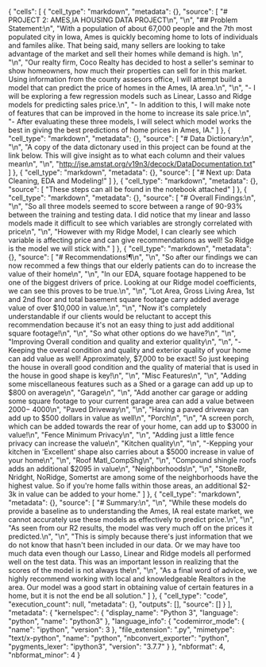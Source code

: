 {
 "cells": [
  {
   "cell_type": "markdown",
   "metadata": {},
   "source": [
    "# PROJECT 2: AMES,IA HOUSING DATA PROJECT\n",
    "\n",
    "## Problem Statement:\n",
    "With a population of about 67,000 people and the 7th most populated city in Iowa, Ames is quickly becoming home to lots of individuals and familes alike. That being said, many sellers are looking to take advantage of the market and sell their homes while demand is high. \n",
    "\n",
    "Our realty firm, Coco Realty has decided to host a seller's seminar to show homeowners, how much their properties can sell for in this market. Using information from the county assesors office, I will attempt build a model that can predict the price of homes in the Ames, IA area.\n",
    "\n",
    "- I will be exploring a few regression models such as Linear, Lasso and Ridge models for predicting sales price.\n",
    "- In addition to this, I will make note of features that can be improved in the home to increase its sale price.\n",
    "- After evaluating these three models, I will select which model works the best in giving the best predictions of home prices in Ames, IA."
   ]
  },
  {
   "cell_type": "markdown",
   "metadata": {},
   "source": [
    "# Data Dictionary:\n",
    "\n",
    "A copy of the data dictonary used in this project can be found at the link below. This will give insight as to what each column and their values mean\n",
    "\n",
    "http://jse.amstat.org/v19n3/decock/DataDocumentation.txt"
   ]
  },
  {
   "cell_type": "markdown",
   "metadata": {},
   "source": [
    "# Next up: Data Cleaning, EDA and Modeling!"
   ]
  },
  {
   "cell_type": "markdown",
   "metadata": {},
   "source": [
    "These steps can all be found in the notebook attached"
   ]
  },
  {
   "cell_type": "markdown",
   "metadata": {},
   "source": [
    "# Overall Findings:\n",
    "\n",
    "So all three models seemed to score between a range of 90-93% between the training and testing data. I did notice that my linear and lasso models made it difficult to see which variables are strongly correlated with price\n",
    "\n",
    "However with my Ridge Model, I can clearly see which variable is affecting price and can give recommendations as well! So Ridge is the model we will stick with."
   ]
  },
  {
   "cell_type": "markdown",
   "metadata": {},
   "source": [
    "# Recommendations!¶\n",
    "\n",
    "So after our findings we can now recommed a few things that our elderly patients can do to increase the value of their home\n",
    "\n",
    "In our EDA, square footage happened to be one of the biggest drivers of price. Looking at our Ridge model coefficients, we can see this proves to be true.\n",
    "\n",
    "Lot Area, Gross Living Area, 1st and 2nd floor and total basement square footage carry added average value of over $10,000 in value.\n",
    "\n",
    "Now it's completely understandable if our clients would be reluctant to accept this recommendation because it's not an easy thing to just add additional square footage!\n",
    "\n",
    "So what other options do we have?\n",
    "\n",
    "Improving Overall condition and quality and exterior quality\n",
    "\n",
    "-Keeping the overal condition and quality and exterior quality of your home can add value as well! Approximately, $7,000 to be exact! So just keeping the house in overall good condition and the quality of material that is used in the house in good shape is key!\n",
    "\n",
    "Misc Features\n",
    "\n",
    "Adding some miscellaneous features such as a Shed or a garage can add up up to $800 on average\n",
    "Garage\n",
    "\n",
    "Add another car garage or adding some square footage to your current garage area can add a value between  2000− 4000\n",
    "Paved Driveway\n",
    "\n",
    "Having a paved driveway can add up to $500 dollars in value as well\n",
    "Porch\n",
    "\n",
    "A screen porch, which can be added towards the rear of your home, can add up to $3000 in value!\n",
    "Fence Minimum Privacy\n",
    "\n",
    "Adding just a little fence privacy can increase the value\n",
    "Kitchen quality\n",
    "\n",
    "-Kepping your kitchen in 'Excellent' shape also carries about a $5000 increase in value of your home\n",
    "\n",
    "Roof Matl_CompShg\n",
    "\n",
    "Compound shingle roofs adds an additional $2095 in value\n",
    "Neighborhoods\n",
    "\n",
    "StoneBr, Nridght, NoRidge, Somertst are among some of the neighborhoods have the highest value. So if you're home falls within those areas, an additional $2-3k in value can be added to your home."
   ]
  },
  {
   "cell_type": "markdown",
   "metadata": {},
   "source": [
    "# Summary:\n",
    "\n",
    "While these models do provide a baseline as to understanding the Ames, IA real estate market, we cannot accurately use these models as effectively to predict price.\n",
    "\n",
    "As seen from our R2 results, the model was very much off on the prices it predicted.\n",
    "\n",
    "This is simply because there's just information that we do not know that hasn't been included in our data. Or we may have too much data even though our Lasso, Linear and Ridge models all performed well on the test data. This was an important lesson in realizing that the scores of the model is not always the\n",
    "\n",
    "As a final word of advice, we highly recommend working with local and knowledgeable Realtors in the area. Our model was a good start in obtaining value of certain features in a home, but it is not the end be all solution."
   ]
  },
  {
   "cell_type": "code",
   "execution_count": null,
   "metadata": {},
   "outputs": [],
   "source": []
  }
 ],
 "metadata": {
  "kernelspec": {
   "display_name": "Python 3",
   "language": "python",
   "name": "python3"
  },
  "language_info": {
   "codemirror_mode": {
    "name": "ipython",
    "version": 3
   },
   "file_extension": ".py",
   "mimetype": "text/x-python",
   "name": "python",
   "nbconvert_exporter": "python",
   "pygments_lexer": "ipython3",
   "version": "3.7.7"
  }
 },
 "nbformat": 4,
 "nbformat_minor": 4
}

